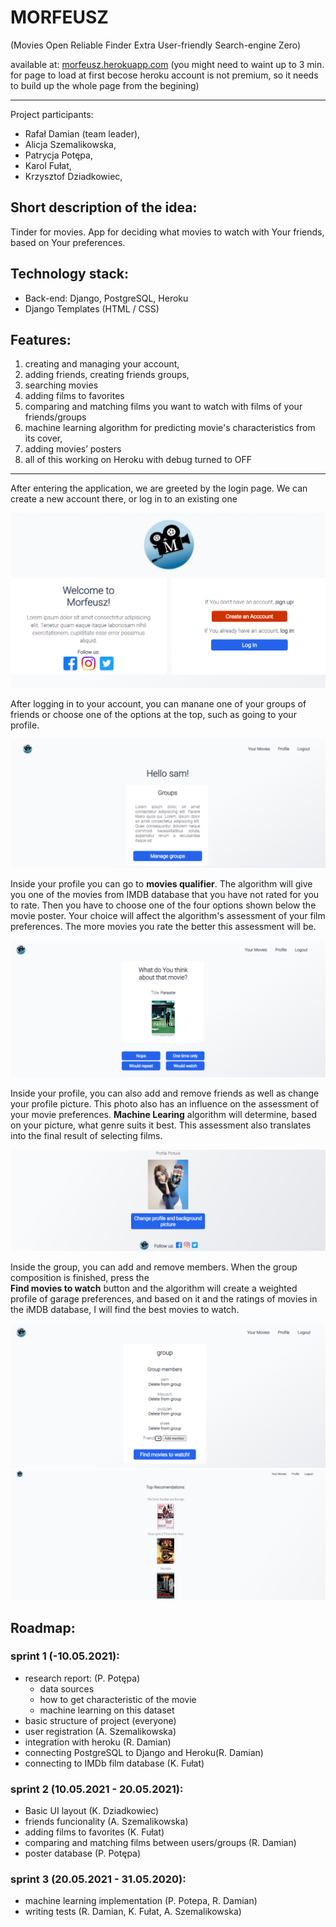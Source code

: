 # MORFEUSZ
(Movies Open Reliable Finder Extra User-friendly Search-engine Zero)

available at: [morfeusz.herokuapp.com](morfeusz.herokuapp.com)
(you might need to waint up to 3 min. for page to load at first becose heroku account is not premium, so it needs to build up the whole page from the begining)
___

Project participants:
- Rafał Damian (team leader),
- Alicja Szemalikowska,
- Patrycja Potępa,
- Karol Fułat,
- Krzysztof Dziadkowiec,

## Short description of the idea:
Tinder for movies. App for deciding what movies to watch with Your friends, based on Your preferences.

## Technology stack:
- Back-end: Django, PostgreSQL, Heroku
- Django Templates (HTML / CSS)

## Features:
1. creating and managing your account,
1. adding friends, creating friends groups,
1. searching movies
1. adding films to favorites
1. comparing and matching films you want to watch with films of your friends/groups
1. machine learning algorithm for predicting movie's characteristics from its cover,
1. adding movies’ posters
1. all of this working on Heroku with debug turned to OFF

---
After entering the application, we are greeted by the login page. We can create a new account there, or log in to an existing one

![](images/login_register.png)


After logging in to your account, you can manane one of your groups of friends or choose one of the options at the top, such as going to your profile.

![](images/main.png)

Inside your profile you can go to **movies qualifier**. The algorithm will give you one of the movies from IMDB database that you have not rated for you to rate. Then you have to choose one of the four options shown below the movie poster. Your choice will affect the algorithm's assessment of your film preferences. The more movies you rate the better this assessment will be.

![](images/qualify.png)

Inside your profile, you can also add and remove friends as well as change your profile picture. This photo also has an influence on the assessment of your movie preferences. **Machine Learing** algorithm will determine, based on your picture, what genre suits it best. This assessment also translates into the final result of selecting films.

![](images/profile.png)

Inside the group, you can add and remove members. When the group composition is finished, press the <br>**Find movies to watch** button and the algorithm will create a weighted profile of garage preferences, and based on it and the ratings of movies in the iMDB database, I will find the best movies to watch.

![](images/groups.png)
![](images/fit.png)
## Roadmap:
### sprint 1 (-10.05.2021): 
- research report: (P. Potępa)
  - data sources
  - how to get characteristic of the movie
  - machine learning on this dataset
- basic structure of project (everyone)
- user registration (A. Szemalikowska)
- integration with heroku (R. Damian)
- connecting PostgreSQL to Django and Heroku(R. Damian)
- connecting to IMDb film database (K. Fułat)

### sprint 2 (10.05.2021 - 20.05.2021): 
- Basic UI layout (K. Dziadkowiec)
- friends funcionality (A. Szemalikowska)
- adding films to favorites (K. Fułat)
- comparing and matching films between users/groups (R. Damian)
- poster database (P. Potępa)

### sprint 3 (20.05.2021 - 31.05.2020): 
- machine learning implementation (P. Potepa, R. Damian)
- writing tests (R. Damian, K. Fułat, A. Szemalikowska)

 
